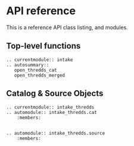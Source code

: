 # API reference

This is a reference API class listing, and modules.

## Top-level functions

```{eval-rst}
.. currentmodule:: intake
.. autosummary::
   open_thredds_cat
   open_thredds_merged

```

## Catalog & Source Objects

```{eval-rst}
.. currentmodule:: intake_thredds
.. automodule:: intake_thredds.cat
    :members:


.. automodule:: intake_thredds.source
    :members:

```
